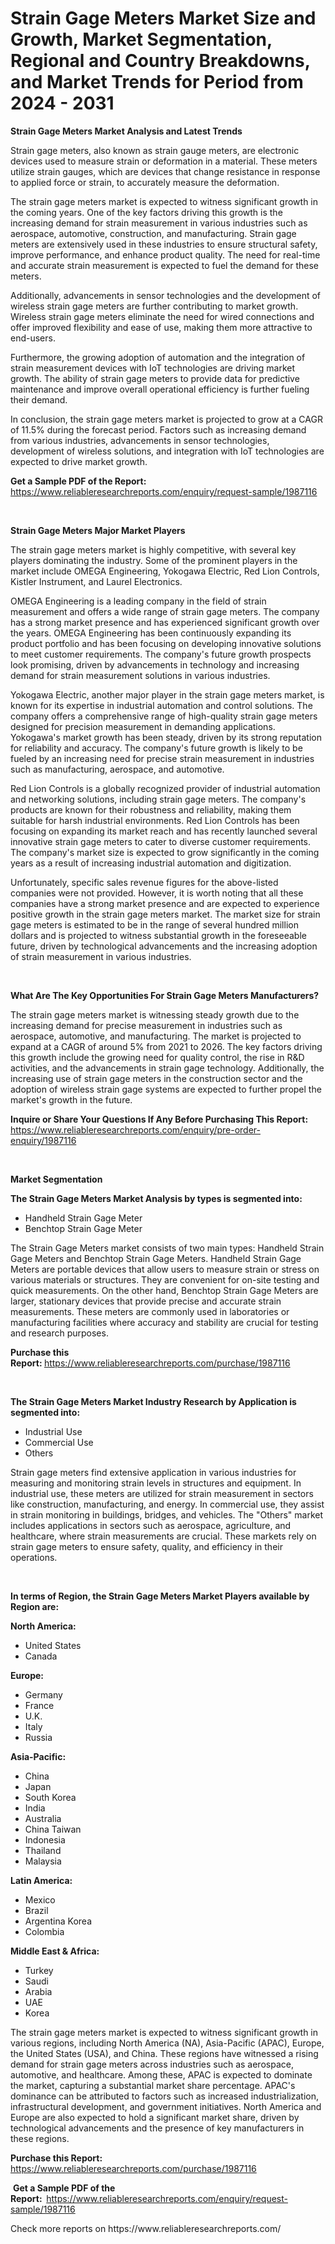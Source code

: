 <p><h1>Strain Gage Meters Market Size and Growth, Market Segmentation, Regional and Country Breakdowns, and Market Trends for Period from 2024 -  2031</h1></p><p><strong>Strain Gage Meters Market Analysis and Latest Trends</strong></p>
<p><p>Strain gage meters, also known as strain gauge meters, are electronic devices used to measure strain or deformation in a material. These meters utilize strain gauges, which are devices that change resistance in response to applied force or strain, to accurately measure the deformation.</p><p>The strain gage meters market is expected to witness significant growth in the coming years. One of the key factors driving this growth is the increasing demand for strain measurement in various industries such as aerospace, automotive, construction, and manufacturing. Strain gage meters are extensively used in these industries to ensure structural safety, improve performance, and enhance product quality. The need for real-time and accurate strain measurement is expected to fuel the demand for these meters.</p><p>Additionally, advancements in sensor technologies and the development of wireless strain gage meters are further contributing to market growth. Wireless strain gage meters eliminate the need for wired connections and offer improved flexibility and ease of use, making them more attractive to end-users.</p><p>Furthermore, the growing adoption of automation and the integration of strain measurement devices with IoT technologies are driving market growth. The ability of strain gage meters to provide data for predictive maintenance and improve overall operational efficiency is further fueling their demand.</p><p>In conclusion, the strain gage meters market is projected to grow at a CAGR of 11.5% during the forecast period. Factors such as increasing demand from various industries, advancements in sensor technologies, development of wireless solutions, and integration with IoT technologies are expected to drive market growth.</p></p>
<p><strong>Get a Sample PDF of the Report:&nbsp;</strong> <a href="https://www.reliableresearchreports.com/enquiry/request-sample/1987116">https://www.reliableresearchreports.com/enquiry/request-sample/1987116</a></p>
<p>&nbsp;</p>
<p><strong>Strain Gage Meters Major Market Players</strong></p>
<p><p>The strain gage meters market is highly competitive, with several key players dominating the industry. Some of the prominent players in the market include OMEGA Engineering, Yokogawa Electric, Red Lion Controls, Kistler Instrument, and Laurel Electronics.</p><p>OMEGA Engineering is a leading company in the field of strain measurement and offers a wide range of strain gage meters. The company has a strong market presence and has experienced significant growth over the years. OMEGA Engineering has been continuously expanding its product portfolio and has been focusing on developing innovative solutions to meet customer requirements. The company's future growth prospects look promising, driven by advancements in technology and increasing demand for strain measurement solutions in various industries.</p><p>Yokogawa Electric, another major player in the strain gage meters market, is known for its expertise in industrial automation and control solutions. The company offers a comprehensive range of high-quality strain gage meters designed for precision measurement in demanding applications. Yokogawa's market growth has been steady, driven by its strong reputation for reliability and accuracy. The company's future growth is likely to be fueled by an increasing need for precise strain measurement in industries such as manufacturing, aerospace, and automotive.</p><p>Red Lion Controls is a globally recognized provider of industrial automation and networking solutions, including strain gage meters. The company's products are known for their robustness and reliability, making them suitable for harsh industrial environments. Red Lion Controls has been focusing on expanding its market reach and has recently launched several innovative strain gage meters to cater to diverse customer requirements. The company's market size is expected to grow significantly in the coming years as a result of increasing industrial automation and digitization.</p><p>Unfortunately, specific sales revenue figures for the above-listed companies were not provided. However, it is worth noting that all these companies have a strong market presence and are expected to experience positive growth in the strain gage meters market. The market size for strain gage meters is estimated to be in the range of several hundred million dollars and is projected to witness substantial growth in the foreseeable future, driven by technological advancements and the increasing adoption of strain measurement in various industries.</p></p>
<p>&nbsp;</p>
<p><strong>What Are The Key Opportunities For Strain Gage Meters Manufacturers?</strong></p>
<p><p>The strain gage meters market is witnessing steady growth due to the increasing demand for precise measurement in industries such as aerospace, automotive, and manufacturing. The market is projected to expand at a CAGR of around 5% from 2021 to 2026. The key factors driving this growth include the growing need for quality control, the rise in R&D activities, and the advancements in strain gage technology. Additionally, the increasing use of strain gage meters in the construction sector and the adoption of wireless strain gage systems are expected to further propel the market's growth in the future.</p></p>
<p><strong>Inquire or Share Your Questions If Any Before Purchasing This Report:</strong> <a href="https://www.reliableresearchreports.com/enquiry/pre-order-enquiry/1987116">https://www.reliableresearchreports.com/enquiry/pre-order-enquiry/1987116</a></p>
<p>&nbsp;</p>
<p><strong>Market Segmentation</strong></p>
<p><strong>The Strain Gage Meters Market Analysis by types is segmented into:</strong></p>
<p><ul><li>Handheld Strain Gage Meter</li><li>Benchtop Strain Gage Meter</li></ul></p>
<p><p>The Strain Gage Meters market consists of two main types: Handheld Strain Gage Meters and Benchtop Strain Gage Meters. Handheld Strain Gage Meters are portable devices that allow users to measure strain or stress on various materials or structures. They are convenient for on-site testing and quick measurements. On the other hand, Benchtop Strain Gage Meters are larger, stationary devices that provide precise and accurate strain measurements. These meters are commonly used in laboratories or manufacturing facilities where accuracy and stability are crucial for testing and research purposes.</p></p>
<p><strong>Purchase this Report:&nbsp;</strong><a href="https://www.reliableresearchreports.com/purchase/1987116">https://www.reliableresearchreports.com/purchase/1987116</a></p>
<p>&nbsp;</p>
<p><strong>The Strain Gage Meters Market Industry Research by Application is segmented into:</strong></p>
<p><ul><li>Industrial Use</li><li>Commercial Use</li><li>Others</li></ul></p>
<p><p>Strain gage meters find extensive application in various industries for measuring and monitoring strain levels in structures and equipment. In industrial use, these meters are utilized for strain measurement in sectors like construction, manufacturing, and energy. In commercial use, they assist in strain monitoring in buildings, bridges, and vehicles. The "Others" market includes applications in sectors such as aerospace, agriculture, and healthcare, where strain measurements are crucial. These markets rely on strain gage meters to ensure safety, quality, and efficiency in their operations.</p></p>
<p>&nbsp;</p>
<p><strong>In terms of Region, the Strain Gage Meters Market Players available by Region are:</strong></p>
<p>
    <p> <strong> North America: </strong>
        <ul>
            <li>United States</li>
            <li>Canada</li>
        </ul>
        </p> 
    <p> <strong> Europe: </strong>
        <ul>
            <li>Germany</li>
            <li>France</li>
            <li>U.K.</li>
            <li>Italy</li>
            <li>Russia</li>
        </ul>
        </p> 
    <p> <strong> Asia-Pacific: </strong>
        <ul>
            <li>China</li>
            <li>Japan</li>
            <li>South Korea</li>
            <li>India</li>
            <li>Australia</li>
            <li>China Taiwan</li>
            <li>Indonesia</li>
            <li>Thailand</li>
            <li>Malaysia</li>
        </ul>
        </p> 
    <p> <strong> Latin America: </strong>
        <ul>
            <li>Mexico</li>
            <li>Brazil</li>
            <li>Argentina Korea</li>
            <li>Colombia</li>
        </ul>
        </p> 
    <p> <strong> Middle East & Africa: </strong>
        <ul>
            <li>Turkey</li>
            <li>Saudi</li>
            <li>Arabia</li>
            <li>UAE</li>
            <li>Korea</li>
        </ul>
    </p>
    </p>
<p><p>The strain gage meters market is expected to witness significant growth in various regions, including North America (NA), Asia-Pacific (APAC), Europe, the United States (USA), and China. These regions have witnessed a rising demand for strain gage meters across industries such as aerospace, automotive, and healthcare. Among these, APAC is expected to dominate the market, capturing a substantial market share percentage. APAC's dominance can be attributed to factors such as increased industrialization, infrastructural development, and government initiatives. North America and Europe are also expected to hold a significant market share, driven by technological advancements and the presence of key manufacturers in these regions.</p></p>
<p><strong>Purchase this Report: </strong><a href="https://www.reliableresearchreports.com/purchase/1987116">https://www.reliableresearchreports.com/purchase/1987116</a></p>
<p>&nbsp;<strong>Get a Sample PDF of the Report:&nbsp;&nbsp;</strong><a href="https://www.reliableresearchreports.com/enquiry/request-sample/1987116">https://www.reliableresearchreports.com/enquiry/request-sample/1987116</a></p>
<p><strong></strong></p>
<p>Check more reports on https://www.reliableresearchreports.com/</p>